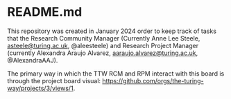 # README.md

This repository was created in January 2024 order to keep track of tasks that the Research Community Manager (Currently Anne Lee Steele, asteele@turing.ac.uk, @aleesteele) and Research Project Manager (currently Alexandra Araujo Alvarez, aaraujo.alvarez@turing.ac.uk, @AlexandraAAJ).

The primary way in which the TTW RCM and RPM interact with this board is through the project board visual: https://github.com/orgs/the-turing-way/projects/3/views/1. 
